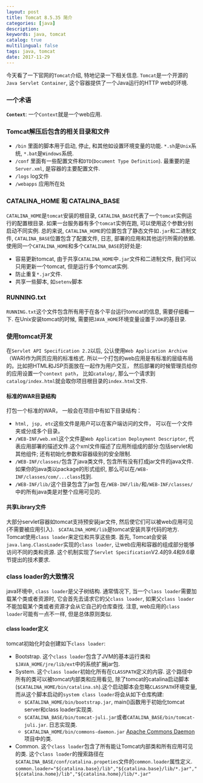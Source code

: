 ```yaml
---
layout: post
title: Tomcat 8.5.35 简介
categories: [java]
description: 
keywords: java, tomcat
catalog: true
multilingual: false
tags: java, tomcat
date: 2017-11-29
---
```


今天看了一下官网的`Tomcat`介绍, 特地记录一下相关信息. `Tomcat`是一个开源的`Java Servlet Container`, 这个容器提供了一个Java运行的HTTP web的环境.

### 一个术语
**`Context`**: 一个`Context`就是一个web应用.

### Tomcat解压后包含的相关目录和文件
- `/bin` 里面的脚本用于启动, 停止, 和其他如设置环境变量的功能. `*.sh`是`Unix`系统, `*.bat`是`Windows`系统.
- `/conf` 里面有一些配置文件和`DTD`(`Document Type Definition`). 最重要的是`Server.xml`, 是容器的主要配置文件.
- `/logs` log文件
- `/webapps` 应用所在处

### CATALINA_HOME 和 CATALINA_BASE
`CATALINA_HOME`是`tomcat`安装的根目录, `CATALINA_BASE`代表了一个`tomcat`实例运行的配置根目录. 如果一台服务器有多个`tomcat`实例在跑, 可以使用这个参数分别启动不同实例. 总的来说, `CATALINA_HOME`的位置包含了静态文件如`.jar`和二进制文件, `CATALINA_BASE`位置包含了配置文件, 日志, 部署的应用和其他运行所需的依赖.
使用同一个`CATALINA_HOME`和多个`CATALINA_BASE`的好处是:
- 容易更新tomcat, 由于共享`CATALINA_HOME`中`.jar`文件和二进制文件, 我们可以只用更新一个tomcat, 但是运行多个tomcat实例.
- 防止重复`*.jar`文件.
- 共享一些脚本, 如`setenv`脚本

### RUNNING.txt
`RUNNING.txt`这个文件包含所有用于在各个平台运行tomcat的信息, 需要仔细看一下.
在Unix安装tomcat的时候, 需要把`JAVA_HOME`环境变量设置于`JDK`的基目录.

### 使用tomcat开发
在`Servlet API Specification 2.2`以后, 公认使用`Web Application Archive`（WAR)作为网页应用的标准格式. 所以一个打包的web应用是有标准的层级布局的。比如把HTML和JSP页面放在一起作为用户交互， 然后部署的时候管理员给你的应用设置一个`context path`， 比如`catalog/`, 那么一个请求到`catalog/index.html`就会取你项目根目录的`index.html`文件.

#### 标准的WAR目录结构
打包一个标准的WAR， 一般会在项目中有如下目录结构：
- `html, jsp, etc`这些文件是用户可以在客户端访问的文件， 可以在一个文件夹或分成多个目录。
- `/WEB-INF/web.xml`这个文件是`Web Application Deployment Descriptor`, 代表应用部署的描述文件.这个xml文件描述了应用所组成的部分:包括servlet和其他组件; 还有初始化参数和容器级别的安全限制.
- `/WEB-INF/classes/`包含了java类文件, 包含所有没有打成jar文件的java文件.如果你的java类以package的形式组织, 那么可以在`/WEB-INF/classes/com/...class`找到.
- `/WEB-INF/lib/`这个目录包含了jar包
在`/WEB-INF/lib/`和`/WEB-INF/classes/`中的所有java类是对整个应用可见的.

#### 共享Library文件
大部分servlet容器如tomcat支持预安装jar文件, 然后使它们可以被web应用可见(不需要被应用引入). ` $CATALINA_HOME/lib`是tomcat安装共享代码的地方. Tomcat使用`class loader`来定位和共享这些类. 首先, Tomcat会安装`java.lang.ClassLoader`实现的`class loader`, 让web应用和容器的组成部分能够访问不同的类和资源. 这个机制实现了`Servlet Specification`V2.4的9.4和9.6章节提出的技术要求.

### class loader的大致情况
java环境中, `class loader`是父子树结构. 通常情况下, 当一个`class loader`需要加载某个类或者资源时, 它会首先去请求它的父`class loader`, 如果父`class loader`不能加载某个类或者资源才会从它自己的仓库查找. 注意, web应用的`class loader`可能有一点不一样, 但是总体原则类似.

#### class loader定义
tomcat初始化时会创建如下`class loader`:
- Bootstrap. 这个`class loader`包含了JVM的基本运行类和`$JAVA_HOME/jre/lib/ext`中的系统扩展jar包.
- System. 这个`class loader`初始化所有在`CLASSPATH`定义的内容. 这个路径中所有的类可以被tomcat内部类和应用看见, 除了tomcat的catalina启动脚本(`$CATALINA_HOME/bin/catalina.sh`).这个启动脚本会忽略`CLASSPATH`环境变量, 而从这个脚本启动的`system class loader`将会从如下仓库构建:
  - `$CATALINA_HOME/bin/bootstrap.jar`, main()函数用于初始化tomcat server和class loader实现类.
  - `$CATALINA_BASE/bin/tomcat-juli.jar`或者`CATALINA_BASE/bin/tomcat-juli.jar`. 日志实现类.
  - `$CATALINA_HOME/bin/commons-daemon.jar` [Apache Commons Daemon](https://commons.apache.org/proper/commons-daemon/) 项目中的类.
- Common. 这个`class loader`包含了所有能让Tomcat内部类和所有应用可见的类. 这个`class loader`的搜索路径在`$CATALINA_BASE/conf/catalina.propeties`文件的`common.loader`属性定义.
`common.loader="${catalina.base}/lib","${catalina.base}/lib/*.jar","${catalina.home}/lib","${catalina.home}/lib/*.jar"`







